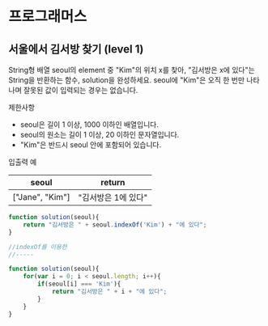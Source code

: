 # 프로그래머스



## 서울에서 김서방 찾기 (level 1)



String형 배열 seoul의 element 중 "Kim"의 위치 x를 찾아, "김서방은 x에 있다"는 String을 반환하는 함수, solution을 완성하세요. seoul에 "Kim"은 오직 한 번만 나타나며 잘못된 값이 입력되는 경우는 없습니다.



제한사항

* seoul은 길이 1 이상, 1000 이하인 배열입니다.
* seoul의 원소는 길이 1 이상, 20 이하인 문자열입니다.
* "Kim"은 반드시 seoul 안에 포함되어 있습니다.



입출력 예

| seoul           | return              |
| --------------- | ------------------- |
| ["Jane", "Kim"] | "김서방은 1에 있다" |



```javascript
function solution(seoul){
    return "김서방은 " + seoul.indexOf('Kim') + "에 있다";
}

//indexOf를 이용한
//-----

function solution(seoul){
    for(var i = 0; i < seoul.length; i++){
        if(seoul[i] === 'Kim'){
            return "김서방은 " + i + "에 있다";
        }
    }
}
```


